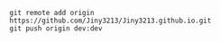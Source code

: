 ```shell script
git remote add origin  https://github.com/Jiny3213/Jiny3213.github.io.git
git push origin dev:dev
```
